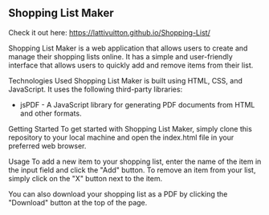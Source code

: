 ## Shopping List Maker

Check it out here: https://lattivuitton.github.io/Shopping-List/

Shopping List Maker is a web application that allows users to create and manage their shopping lists online. It has a simple and user-friendly interface that allows users to quickly add and remove items from their list.

Technologies Used
Shopping List Maker is built using HTML, CSS, and JavaScript. It uses the following third-party libraries:

- jsPDF - A JavaScript library for generating PDF documents from HTML and other formats.

Getting Started
To get started with Shopping List Maker, simply clone this repository to your local machine and open the index.html file in your preferred web browser.

Usage
To add a new item to your shopping list, enter the name of the item in the input field and click the "Add" button. To remove an item from your list, simply click on the "X" button next to the item.

You can also download your shopping list as a PDF by clicking the "Download" button at the top of the page.
